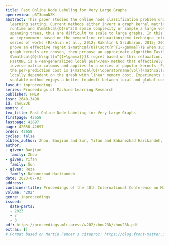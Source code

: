 ```yaml
---
title: Fast Online Node Labeling for Very Large Graphs
openreview: p6T3omuNZK
abstract: This paper studies the online node classification problem under a transductive
  learning setting. Current methods either invert a graph kernel matrix with $\mathcal{O}(n^3)$
  runtime and $\mathcal{O}(n^2)$ space complexity or sample a large volume of random
  spanning trees, thus are difficult to scale to large graphs. In this work, we propose
  an improvement based on the <em>online relaxation</em> technique introduced by a
  series of works (Rakhlin et al., 2012; Rakhlin & Sridharan, 2015; 2017). We first
  prove an effective regret $\mathcal{O}(\sqrt{n^{1+\gamma}})$ when suitable parameterized
  graph kernels are chosen, then propose an approximate algorithm FastONL enjoying
  $\mathcal{O}(k\sqrt{n^{1+\gamma}})$ regret based on this relaxation. The key of
  FastONL is a <em>generalized local push</em> method that effectively approximates
  inverse matrix columns and applies to a series of popular kernels. Furthermore,
  the per-prediction cost is $\mathcal{O}(\operatorname{vol}{\mathcal{S}}\log 1/\epsilon)$
  locally dependent on the graph with linear memory cost. Experiments show that our
  scalable method enjoys a better tradeoff between local and global consistency.
layout: inproceedings
series: Proceedings of Machine Learning Research
publisher: PMLR
issn: 2640-3498
id: zhou23k
month: 0
tex_title: Fast Online Node Labeling for Very Large Graphs
firstpage: 42658
lastpage: 42697
page: 42658-42697
order: 42658
cycles: false
bibtex_author: Zhou, Baojian and Sun, Yifan and Babanezhad Harikandeh, Reza
author:
- given: Baojian
  family: Zhou
- given: Yifan
  family: Sun
- given: Reza
  family: Babanezhad Harikandeh
date: 2023-07-03
address: 
container-title: Proceedings of the 40th International Conference on Machine Learning
volume: '202'
genre: inproceedings
issued:
  date-parts:
  - 2023
  - 7
  - 3
pdf: https://proceedings.mlr.press/v202/zhou23k/zhou23k.pdf
extras: []
# Format based on Martin Fenner's citeproc: https://blog.front-matter.io/posts/citeproc-yaml-for-bibliographies/
---
```

